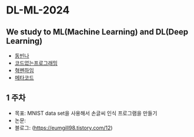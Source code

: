 # DL-ML-2024

## We study to ML(Machine Learning) and DL(Deep Learning)
- [동빈나](https://www.youtube.com/@dongbinna)
- [코드없는프로그래밍](https://www.youtube.com/@user-pw9fm4gc7e)
- [혁펜하임](https://www.youtube.com/@hyukppen)
- [메타코드](https://www.youtube.com/@mcodeM)

## 1 주차
- 목표: MNIST data set을 사용해서 손글씨 인식 프로그램을 만들기
- 논문: [](https://proceedings.neurips.cc/paper/2012/file/c399862d3b9d6b76c8436e924a68c45b-Paper.pdf)
- 블로그: (https://eumgill98.tistory.com/12)
